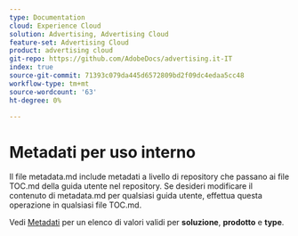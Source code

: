 ```yaml
---
type: Documentation
cloud: Experience Cloud
solution: Advertising, Advertising Cloud
feature-set: Advertising Cloud
product: advertising cloud
git-repo: https://github.com/AdobeDocs/advertising.it-IT
index: true
source-git-commit: 71393c079da445d6572809bd2f09dc4edaa5cc48
workflow-type: tm+mt
source-wordcount: '63'
ht-degree: 0%

---
```



# Metadati per uso interno

Il file metadata.md include metadati a livello di repository che passano ai file TOC.md della guida utente nel repository. Se desideri modificare il contenuto di metadata.md per qualsiasi guida utente, effettua questa operazione in qualsiasi file TOC.md.

Vedi [Metadati](https://experienceleague.adobe.com/docs/authoring-guide-exl/using/editing/user-guide-setup/metadata.html) per un elenco di valori validi per **soluzione**, **prodotto** e **type**.
